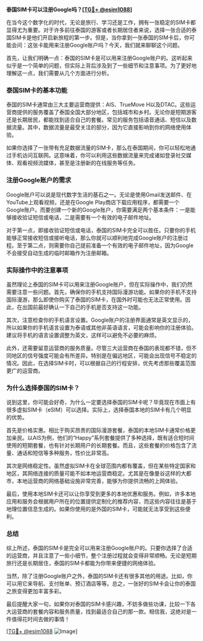 **泰国SIM卡可以注册Google吗？[[TG💪+ @esim1088](https://t.me/s/esim1088)]**

在当今这个数字化的时代，无论是旅行、学习还是工作，拥有一张稳定的SIM卡都显得尤为重要。对于许多前往泰国的游客或者长期居住者来说，选择一张合适的泰国SIM卡是他们开启新旅程的第一步。但是，当你拿到一张泰国的SIM卡后，你可能会问：这张卡能用来注册Google账户吗？今天，我们就来聊聊这个问题。

首先，让我们明确一点：泰国的SIM卡是可以用来注册Google账户的。这听起来似乎是一个简单的问题，但实际上背后涉及到了一些细节和注意事项。为了更好地理解这一点，我们需要从几个方面进行分析。

### **泰国SIM卡的基本功能**

泰国的SIM卡通常由三大主要运营商提供：AIS、TrueMove H以及DTAC。这些运营商提供的服务覆盖了泰国全国大部分地区，包括城市和乡村。无论你是短期游客还是长期居民，都能找到适合自己的套餐。常见的服务包括语音通话、短信以及数据流量。其中，数据流量是最受关注的部分，因为它直接影响到你的网络使用体验。

如果你选择了一张带有充足数据流量的SIM卡，那么在泰国期间，你可以轻松地通过手机访问互联网。这意味着，你可以利用这些数据流量来完成诸如登录社交媒体、观看视频流媒体，甚至是注册新的在线服务等任务。

### **注册Google账户的需求**

Google账户可以说是现代数字生活的基石之一。无论是使用Gmail发送邮件、在YouTube上观看视频，还是在Google Play商店下载应用程序，都需要一个Google账户。而要创建一个新的Google账户，你需要满足两个基本条件：一是能够接收验证短信或电话，二是需要有一个有效的电子邮件地址。

对于第一点，即接收验证短信或电话，泰国的SIM卡完全可以胜任。只要你的手机能够正常接收短信或接听电话，那么你就可以顺利地完成Google账户的注册过程。至于第二点，则需要你自己提前准备一个有效的电子邮件地址，因为Google不会接受自动生成的临时邮箱作为注册邮箱。

### **实际操作中的注意事项**

虽然理论上泰国的SIM卡可以用来注册Google账户，但在实际操作中，我们仍然需要注意一些问题。首先，确保你的手机支持国际漫游功能。如果你的手机不支持国际漫游，那么即使你购买了泰国的SIM卡，在国外时可能也无法正常使用。因此，在出国前最好确认一下自己的手机是否支持这一功能。

其次，注意检查你的手机语言设置。Google账户的注册界面通常是英文显示的，所以如果你的手机语言设置为泰语或其他非英语语言，可能会影响你的注册体验。建议将手机的语言设置调整为英文，这样可以避免不必要的麻烦。

此外，还需要留意运营商的服务质量。尽管三大运营商在泰国的表现都不错，但不同地区的信号强度可能会有所差异。特别是在偏远地区，可能会出现信号不稳定的情况。因此，在选择SIM卡时，可以根据自己的行程安排，优先考虑那些覆盖范围更广的运营商。

### **为什么选择泰国的SIM卡？**

说到这里，你可能会好奇，为什么一定要选择泰国的SIM卡呢？毕竟现在市面上有很多虚拟SIM卡（eSIM）可以选择。实际上，选择泰国本地的SIM卡有几个明显的优势。

首先是价格实惠。相比于购买昂贵的国际漫游套餐，泰国的本地SIM卡通常价格更加亲民。以AIS为例，他们的“Happy”系列套餐提供了多种选择，既有适合短时间使用的短期套餐，也有针对长期用户的长期套餐。而且，这些套餐的价格包含了流量、通话和短信等多种服务，性价比非常高。

其次是网络稳定性。虽然虚拟SIM卡在全球范围内都有覆盖，但在某些特定国家和地区，其网络连接的质量可能不如本地运营商稳定。尤其是在像曼谷这样的大都市，本地运营商的网络基础设施非常完善，能够为你提供流畅的上网体验。

最后，使用本地SIM卡还可以让你享受到更多的本地优惠和服务。例如，许多本地应用和服务会根据用户所在的位置提供定制化的推荐内容，而这些内容往往是基于地理位置信息生成的。如果你使用的是外国的SIM卡，可能就无法享受到这些便利。

### **总结**

综上所述，泰国的SIM卡是完全可以用来注册Google账户的。只要你选择了合适的运营商，并且注意了一些小细节，整个注册过程就会变得非常顺畅。无论是短期旅行还是长期居住，泰国的SIM卡都能为你带来便捷的网络体验。

当然，除了注册Google账户之外，泰国的SIM卡还有很多其他的用途。比如，你可以用它来导航、支付账单、预订酒店等等。总之，一张好的SIM卡会让你的泰国之旅变得更加丰富多彩。

最后提醒大家一句，如果你对泰国的SIM卡感兴趣，不妨多做些功课，比较一下各大运营商的套餐内容和服务质量，找到最适合自己的那一款。相信我，这绝对是一件值得花时间去做的事情！

[[TG💪+ @esim1088](https://t.me/s/esim1088) ![Image](https://i.postimg.cc/4NQfJmqS/Snipaste-2025-05-13-00-14-12.png)]